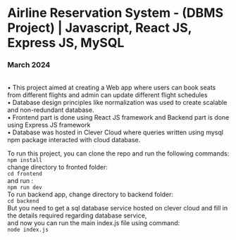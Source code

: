 # Airline Reservation System - (DBMS Project) | Javascript, React JS, Express JS, MySQL <br>
### March 2024
<br>
• This project aimed at creating a Web app where users can book seats from different flights and admin can update
different flight schedules <br>
• Database design principles like normalization was used to create scalable and non-redundant database. <br>
• Frontend part is done using React JS framework and Backend part is done using Express JS framework <br>
• Database was hosted in Clever Cloud where queries written using mysql npm package interacted with cloud database.<br>

To run this project, you can clone the repo and run the following commands: <br>
`npm install`<br>
change directory to fronted folder:<br>
`cd frontend`<br>
and run :<br>
`npm run dev`<br>
To run backend app, change directory to backend folder:<br>
`cd backend`<br>
But you need to get a sql database service hosted on clever cloud and fill in the details required regarding database service,<br>
and now you can run the main index.js
file using command: <br>
`node index.js` <br>
